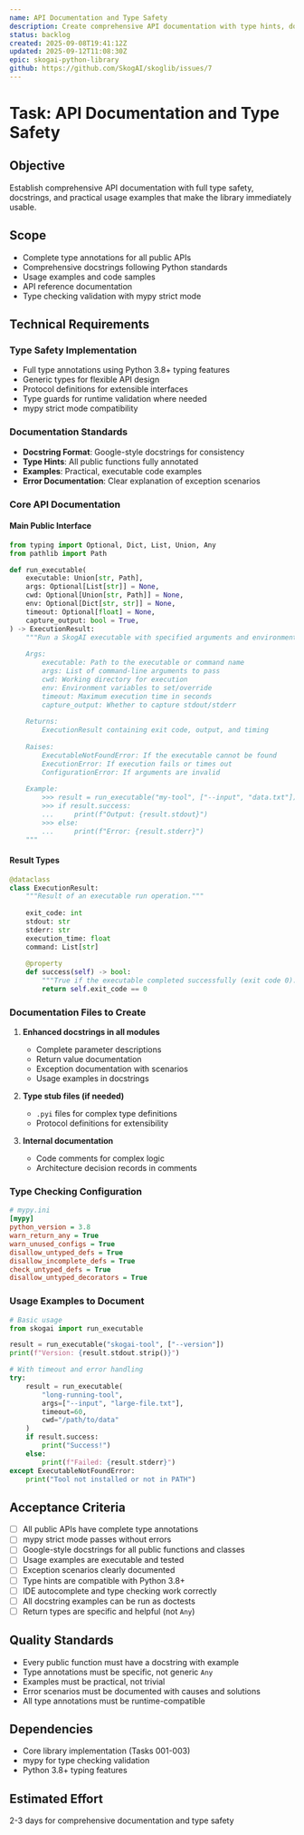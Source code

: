```yaml
---
name: API Documentation and Type Safety
description: Create comprehensive API documentation with type hints, docstrings, and usage examples
status: backlog
created: 2025-09-08T19:41:12Z
updated: 2025-09-12T11:08:30Z
epic: skogai-python-library
github: https://github.com/SkogAI/skoglib/issues/7
---
```


# Task: API Documentation and Type Safety

## Objective
Establish comprehensive API documentation with full type safety, docstrings, and practical usage examples that make the library immediately usable.

## Scope
- Complete type annotations for all public APIs
- Comprehensive docstrings following Python standards
- Usage examples and code samples
- API reference documentation
- Type checking validation with mypy strict mode

## Technical Requirements

### Type Safety Implementation
- Full type annotations using Python 3.8+ typing features
- Generic types for flexible API design
- Protocol definitions for extensible interfaces
- Type guards for runtime validation where needed
- mypy strict mode compatibility

### Documentation Standards
- **Docstring Format**: Google-style docstrings for consistency
- **Type Hints**: All public functions fully annotated
- **Examples**: Practical, executable code examples
- **Error Documentation**: Clear explanation of exception scenarios

### Core API Documentation

#### Main Public Interface
```python
from typing import Optional, Dict, List, Union, Any
from pathlib import Path

def run_executable(
    executable: Union[str, Path],
    args: Optional[List[str]] = None,
    cwd: Optional[Union[str, Path]] = None,
    env: Optional[Dict[str, str]] = None,
    timeout: Optional[float] = None,
    capture_output: bool = True,
) -> ExecutionResult:
    """Run a SkogAI executable with specified arguments and environment.
    
    Args:
        executable: Path to the executable or command name
        args: List of command-line arguments to pass
        cwd: Working directory for execution
        env: Environment variables to set/override
        timeout: Maximum execution time in seconds
        capture_output: Whether to capture stdout/stderr
        
    Returns:
        ExecutionResult containing exit code, output, and timing
        
    Raises:
        ExecutableNotFoundError: If the executable cannot be found
        ExecutionError: If execution fails or times out
        ConfigurationError: If arguments are invalid
        
    Example:
        >>> result = run_executable("my-tool", ["--input", "data.txt"])
        >>> if result.success:
        ...     print(f"Output: {result.stdout}")
        >>> else:
        ...     print(f"Error: {result.stderr}")
    """
```

#### Result Types
```python
@dataclass
class ExecutionResult:
    """Result of an executable run operation."""
    
    exit_code: int
    stdout: str
    stderr: str
    execution_time: float
    command: List[str]
    
    @property
    def success(self) -> bool:
        """True if the executable completed successfully (exit code 0)."""
        return self.exit_code == 0
```

### Documentation Files to Create
1. **Enhanced docstrings in all modules**
   - Complete parameter descriptions
   - Return value documentation
   - Exception documentation with scenarios
   - Usage examples in docstrings

2. **Type stub files (if needed)**
   - `.pyi` files for complex type definitions
   - Protocol definitions for extensibility

3. **Internal documentation**
   - Code comments for complex logic
   - Architecture decision records in comments

### Type Checking Configuration
```ini
# mypy.ini
[mypy]
python_version = 3.8
warn_return_any = True
warn_unused_configs = True
disallow_untyped_defs = True
disallow_incomplete_defs = True
check_untyped_defs = True
disallow_untyped_decorators = True
```

### Usage Examples to Document
```python
# Basic usage
from skogai import run_executable

result = run_executable("skogai-tool", ["--version"])
print(f"Version: {result.stdout.strip()}")

# With timeout and error handling
try:
    result = run_executable(
        "long-running-tool", 
        args=["--input", "large-file.txt"],
        timeout=60,
        cwd="/path/to/data"
    )
    if result.success:
        print("Success!")
    else:
        print(f"Failed: {result.stderr}")
except ExecutableNotFoundError:
    print("Tool not installed or not in PATH")
```

## Acceptance Criteria
- [ ] All public APIs have complete type annotations
- [ ] mypy strict mode passes without errors
- [ ] Google-style docstrings for all public functions and classes
- [ ] Usage examples are executable and tested
- [ ] Exception scenarios clearly documented
- [ ] Type hints are compatible with Python 3.8+
- [ ] IDE autocomplete and type checking work correctly
- [ ] All docstring examples can be run as doctests
- [ ] Return types are specific and helpful (not `Any`)

## Quality Standards
- Every public function must have a docstring with example
- Type annotations must be specific, not generic `Any`
- Examples must be practical, not trivial
- Error scenarios must be documented with causes and solutions
- All type annotations must be runtime-compatible

## Dependencies
- Core library implementation (Tasks 001-003)
- mypy for type checking validation
- Python 3.8+ typing features

## Estimated Effort
2-3 days for comprehensive documentation and type safety